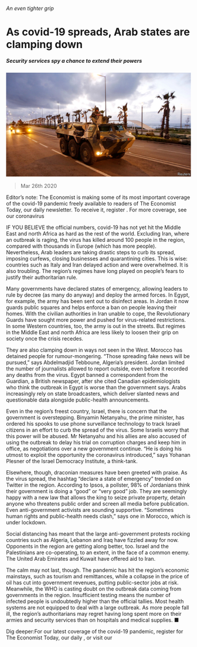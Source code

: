 ###### An even tighter grip

# As covid-19 spreads, Arab states are clamping down 

##### Security services spy a chance to extend their powers 

![image](images/20200328_MAP005_0.jpg) 

> Mar 26th 2020 

Editor’s note: The Economist is making some of its most important coverage of the covid-19 pandemic freely available to readers of The Economist Today, our daily newsletter. To receive it, register . For more coverage, see our coronavirus 

IF YOU BELIEVE the official numbers, covid-19 has not yet hit the Middle East and north Africa as hard as the rest of the world. Excluding Iran, where an outbreak is raging, the virus has killed around 100 people in the region, compared with thousands in Europe (which has more people). Nevertheless, Arab leaders are taking drastic steps to curb its spread, imposing curfews, closing businesses and quarantining cities. This is wise: countries such as Italy and Iran delayed action and were overwhelmed. It is also troubling. The region’s regimes have long played on people’s fears to justify their authoritarian rule.

Many governments have declared states of emergency, allowing leaders to rule by decree (as many do anyway) and deploy the armed forces. In Egypt, for example, the army has been sent out to disinfect areas. In Jordan it now guards public squares and helps enforce a ban on people leaving their homes. With the civilian authorities in Iran unable to cope, the Revolutionary Guards have sought more power and pushed for virus-related restrictions. In some Western countries, too, the army is out in the streets. But regimes in the Middle East and north Africa are less likely to loosen their grip on society once the crisis recedes.


They are also clamping down in ways not seen in the West. Morocco has detained people for rumour-mongering. “Those spreading fake news will be pursued,” says Abdelmadjid Tebboune, Algeria’s president. Jordan limited the number of journalists allowed to report outside, even before it recorded any deaths from the virus. Egypt banned a correspondent from the Guardian, a British newspaper, after she cited Canadian epidemiologists who think the outbreak in Egypt is worse than the government says. Arabs increasingly rely on state broadcasters, which deliver slanted news and questionable data alongside public-health announcements.

Even in the region’s freest country, Israel, there is concern that the government is overstepping. Binyamin Netanyahu, the prime minister, has ordered his spooks to use phone surveillance technology to track Israeli citizens in an effort to curb the spread of the virus. Some Israelis worry that this power will be abused. Mr Netanyahu and his allies are also accused of using the outbreak to delay his trial on corruption charges and keep him in office, as negotiations over a new government continue. “He is doing his utmost to exploit the opportunity the coronavirus introduced,” says Yohanan Plesner of the Israel Democracy Institute, a think-tank.

Elsewhere, though, draconian measures have been greeted with praise. As the virus spread, the hashtag “declare a state of emergency” trended on Twitter in the region. According to Ipsos, a pollster, 98% of Jordanians think their government is doing a “good” or “very good” job. They are seemingly happy with a new law that allows the king to seize private property, detain anyone who threatens public order and screen all media before publication. Even anti-government activists are sounding supportive. “Sometimes human rights and public-health needs clash,” says one in Morocco, which is under lockdown.

Social distancing has meant that the large anti-government protests rocking countries such as Algeria, Lebanon and Iraq have fizzled away for now. Opponents in the region are getting along better, too. Israel and the Palestinians are co-operating, to an extent, in the face of a common enemy. The United Arab Emirates and Kuwait have offered aid to Iran.

The calm may not last, though. The pandemic has hit the region’s economic mainstays, such as tourism and remittances, while a collapse in the price of oil has cut into government revenues, putting public-sector jobs at risk. Meanwhile, the WHO is casting doubt on the outbreak data coming from governments in the region. Insufficient testing means the number of infected people is undoubtedly higher than the official tallies. Most health systems are not equipped to deal with a large outbreak. As more people fall ill, the region’s authoritarians may regret having long spent more on their armies and security services than on hospitals and medical supplies. ■

Dig deeper:For our latest coverage of the covid-19 pandemic, register for The Economist Today, our daily , or visit our 

